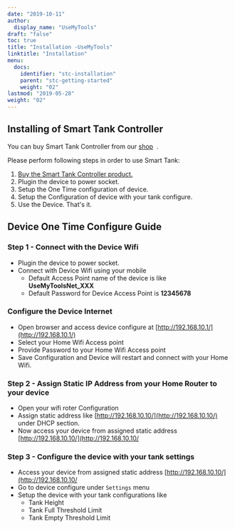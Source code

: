 ```yaml
---
date: "2019-10-11"
author:
  display_name: "UseMyTools"
draft: "false"
toc: true
title: "Installation -UseMyTools"
linktitle: "Installation"
menu:
  docs:
    identifier: "stc-installation"
    parent: "stc-getting-started"
    weight: "02"
lastmod: "2019-05-28"
weight: "02"
---
```


## Installing of Smart Tank Controller ##

You can buy Smart Tank Controller from our [shop](https://shop.usemytools.net/product/smart-tank-controller/)  .

Please perform following steps in order to use Smart Tank:

1. [Buy the Smart Tank Controller product.](https://shop.usemytools.net/product/smart-tank-controller/)
1. Plugin the device to power socket.
1. Setup the One Time configuration of device.
1. Setup the Configuration of device with your tank configure.
1. Use the Device. That's it.

## Device One Time Configure Guide ##


### Step 1 - Connect with the Device Wifi ###

* Plugin the device to power socket.
* Connect with Device Wifi using your mobile
  * Default Access Point name of the device is like **UseMyToolsNet_XXX**
  * Default Password for Device Access Point is **12345678**

### Configure the Device Internet ###

* Open browser and access device configure at [http://192.168.10.1/](http://192.168.10.1/)
* Select your Home Wifi Access point
* Provide Password to your Home Wifi Access point
* Save Configuration and Device will restart and connect with your Home Wifi.

### Step 2 - Assign Static IP Address from your Home Router to your device ###

* Open your wifi roter Configuration
* Assign static address like [http://192.168.10.10/](http://192.168.10.10/) under DHCP section.
* Now access your device from assigned static address [http://192.168.10.10/](http://192.168.10.10/


### Step 3 - Configure the device with your tank settings ###

  * Access your device from assigned static address [http://192.168.10.10/](http://192.168.10.10/
  * Go to device configure under `Settings` menu
  * Setup the device with your tank configurations like
    * Tank Height
    * Tank Full Threshold Limit
    * Tank Empty Threshold Limit
